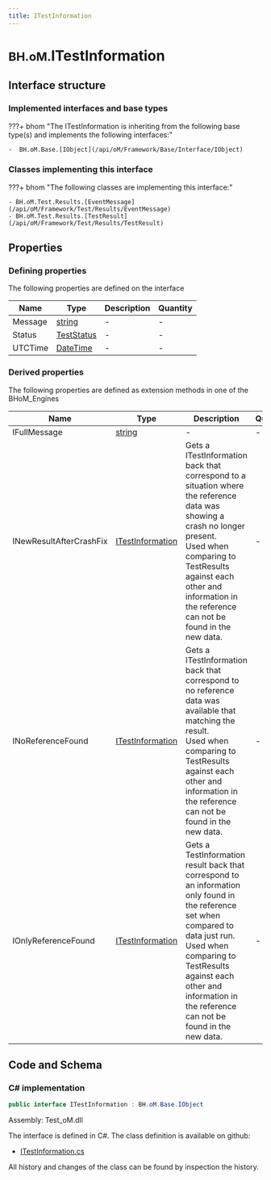 ```yaml
---
title: ITestInformation
---
```


# <small>BH.oM.</small>**ITestInformation**



## Interface structure

### Implemented interfaces and base types

???+ bhom "The ITestInformation is inheriting from the following base type(s) and implements the following interfaces:"

    -  BH.oM.Base.[IObject](/api/oM/Framework/Base/Interface/IObject)


### Classes implementing this interface

???+ bhom "The following classes are implementing this interface:"

    - BH.oM.Test.Results.[EventMessage](/api/oM/Framework/Test/Results/EventMessage)
    - BH.oM.Test.Results.[TestResult](/api/oM/Framework/Test/Results/TestResult)


## Properties



### Defining properties

The following properties are defined on the interface

| Name             | Type             | Description      | Quantity         |
|------------------|------------------|------------------|------------------|
| Message | [string](https://learn.microsoft.com/en-us/dotnet/api/System.String?view=netstandard-2.0) | - | - |
| Status | [TestStatus](/api/oM/Framework/Test/TestStatus) | - | - |
| UTCTime | [DateTime](https://learn.microsoft.com/en-us/dotnet/api/System.DateTime?view=netstandard-2.0) | - | - |


### Derived properties

The following properties are defined as extension methods in one of the BHoM_Engines

| Name             | Type             | Description      | Quantity         | Engine           |
|------------------|------------------|------------------|------------------|------------------|
| IFullMessage | [string](https://learn.microsoft.com/en-us/dotnet/api/System.String?view=netstandard-2.0) | - | - | Test_Engine |
| INewResultAfterCrashFix | [ITestInformation](/api/oM/Framework/Test/ITestInformation) | Gets a ITestInformation back that correspond to a situation where the reference data was showing a crash no longer present.<br>Used when comparing to TestResults against each other and information in the reference can not be found in the new data. | - | InteroperabilityTest_Engine |
| INoReferenceFound | [ITestInformation](/api/oM/Framework/Test/ITestInformation) | Gets a ITestInformation back that correspond to no reference data was available that matching the result.<br>Used when comparing to TestResults against each other and information in the reference can not be found in the new data. | - | InteroperabilityTest_Engine |
| IOnlyReferenceFound | [ITestInformation](/api/oM/Framework/Test/ITestInformation) | Gets a TestInformation result back that correspond to an information only found in the reference set when compared to data just run.<br>Used when comparing to TestResults against each other and information in the reference can not be found in the new data. | - | InteroperabilityTest_Engine |


## Code and Schema

### C# implementation

``` C# title="C#"
public interface ITestInformation : BH.oM.Base.IObject
```

Assembly: Test_oM.dll

The interface is defined in C#. The class definition is available on github:

- [ITestInformation.cs](https://github.com/BHoM/BHoM/blob/develop/Test_oM/ITestInformation.cs)

All history and changes of the class can be found by inspection the history.
